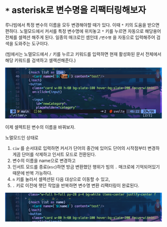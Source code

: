 # `*` asterisk로 변수명을 리팩터링해보자

루나빔에서 특정 변수의 이름을 모두 변경해야할 때가 있다.
이때 `*` 키의 도움을 받으면 편하다. 노멀모드에서 커서를 특정 변수명에 위치놓고 `*`
키를 누르면 자동으로 해당용어 전체를 셀렉션 해주게 된다. 일종의 매크로인 셈인데 `/변수명` 을 자동으로 입력해주어 검색을 도와주는 도구이다.

(빔에서는 노멀모드에서 `/` 키를 누르고 키워드를 입력하면 현재 활성화된 문서 전체에서 해당 키워드를 검색하고 셀렉션해준다.)

![멀티 셀렉션](./asterisk1.png)

이제 셀렉트된 변수의 이름을 바꿔보자.

노멀모드인 상태로 
1. `ciw` 를 순서대로 입력하면 
   커서가 단어의 중간에 있어도 단어의 시작점부터 변경하게끔 단어를 삭제하고 인서트 모드로 전환된다. 
2. 변수의 이름을 name으로 변경하고 
3. 인서트 모드를 종료(`esc`)하면 
   방금 변환했던 행위가 빔의 `.` 매크로에 기억되어있기 때문에 반복 가능하다.
4. `n` 키를 눌러서 셀렉션된 다음 대상으로 이동할 수 있고, 
5. `.` 키로 이전에 햇던 작업을 반복하면 변수명 변환 리팩터링이 완료된다.

![변수명 리팩터링 결과](./asterisk2.png)